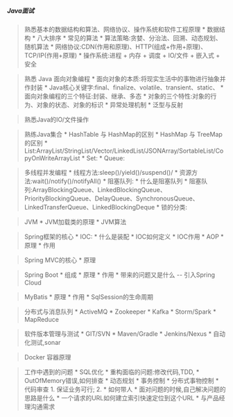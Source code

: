 ##### Java面试

> 熟悉基本的数据结构和算法、网络协议、操作系统和软件工程原理
    * 数据结构
    * 八大排序
    * 常见的算法
    * 算法策略:贪婪、分治法、回溯、动态规划、随机算法
    * 网络协议:CDN(作用和原理)、HTTP(组成+作用+原理)、TCP/IP(作用+原理)
    * 操作系统:进程 + 内存 + 调度 + IO/文件  + 嵌入式  + 安全


> 熟悉 Java 面向对象编程
    * 面向对象的本质:将现实生活中的事物进行抽象并作封装
    * Java核心关键字:final、finalize、volatile、transient、static、
    * 面向对象编程的三个特征:封装、继承、多态
    * 对象的三个特性:对象的行为、对象的状态、对象的标识
    * 异常处理机制
    * 泛型与反射


> 熟悉Java的IO/文件操作
    


> 熟练Java集合
    * HashTable 与 HashMap的区别
    * HashMap 与 TreeMap的区别
    * List:ArrayList/StringList/Vector/LinkedList/JSONArray/SortableList/CopyOnWriteArrayList
    * Set:
    * Queue:
    
    
> 多线程并发编程
    * 线程方法:sleep()/yield()/suspend()/
    * 资源方法:wait()/notify()/notifyAll()
    * 阻塞队列:
        * 什么是阻塞队列 
        * 阻塞队列:ArrayBlockingQueue、LinkedBlockingQueue、PriorityBlockingQueue、DelayQueue、SynchronousQueue、LinkedTransferQueue、LinkedBlockingDeque
    * 锁的分类:
   
   
> JVM
    * JVM加载类的原理
    * JVM算法
    
    
> Spring框架的核心
    * IOC:
        * 什么是装配
        * IOC如何定义
        * IOC作用
    * AOP
        * 原理
        * 作用
    
    
> Spring MVC的核心
    * 原理


> Spring Boot
    * 组成
    * 原理
    * 作用
    * 带来的问题又是什么 -- 引入Spring Cloud
   
   
> MyBatis
    * 原理
    * 作用
    * SqlSession的生命周期
   
    
> 分布式与消息队列
    * ActiveMQ
    * Zookeeper
    * Kafka
    * Storm/Spark
    * MapReduce
    
    
> 软件版本管理与测试
    * GIT/SVN
    * Maven/Gradle
    * Jenkins/Nexus
    * 自动化测试,sonar
    
> Docker 容器原理
    

> 工作中遇到的问题
    * SQL优化
    * 重构面临的问题:修改代码,TDD,
    * OutOfMemory错误,如何排查
    * 动态规划
    * 事务控制
        * 分布式事物控制
    * 代码审查
        1. 保证业务可行;
        2. 
    * 如何带人
    * 面对问题的时候,自己解决问题的思路是什么
    * 一个请求的URL如何建立索引快速定位到这个URL
    * 与产品经理沟通需求
